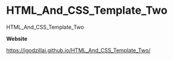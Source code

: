 # HTML_And_CSS_Template_Two
HTML_And_CSS_Template_Two

**Website** 

https://igodzillai.github.io/HTML_And_CSS_Template_Two/
